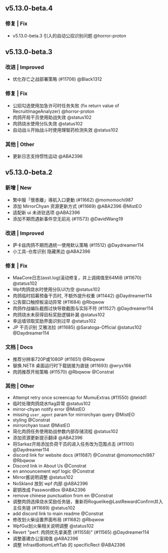 ## v5.13.0-beta.4

### 修复 | Fix
* v5.13.0-beta.3 引入的自动公招识别问题 @horror-proton

## v5.13.0-beta.3

### 改进 | Improved
* 优化存亡之战部署策略 (#11706) @Black1312

### 修复 | Fix

* 公招勾选使用加急许可时任务失败 (fix return value of RecruitImageAnalyzer) @horror-proton
* 肉鸽开局干员使用助战失效 @status102
* 肉鸽烧水使用分队失效 @status102
* 自动战斗开始战斗时使用理智药检测失效 @status102

### 其他 | Other

* 更新日志支持惯性运动 @ABA2396

## v5.13.0-beta.2

### 新增 | New

* 繁中服「懷黍離」導航入口更動 (#11662) @momomochi987
* 添加 MirrorChyan 资源更新方式 (#11669) @ABA2396 @MistEO
* 适配新 ui 未进驻选项 @ABA2396
* 添加不期而遇新事件空无前兆 (#11573) @DavidWang19

### 改进 | Improved

* 萨卡兹肉鸽不期而遇统一使用默认策略 (#11512) @Daydreamer114
* 小工具-仓库识别 隐藏黑边 @ABA2396

### 修复 | Fix

* MaaCore日志(asst.log)滚动修复，并上调阈值至64MiB (#11670) @status102
* Wpf肉鸽烧水时使用分队UI为空 @status102
* 肉鸽临时招募预备干员时, 不额外提升权重 (#11442) @Daydreamer114
* 公告窗口触控板滚动异常 (#11684) @Rbqwow
* 肉鸽作战编队截图过快导致截图与实际不符 (#11527) @Daydreamer114
* 肉鸽烧水未获得目标奖励逻辑补漏 @status102
* 幸运墙领取奖励界面识别过早 @status102
* JP 干员识别 艾雅法拉 (#11685) @Saratoga-Official @status102 @Daydreamer114

### 文档 | Docs

* 推荐分辨率720P或1080P (#11651) @Rbqwow
* 替换.NET8 桌面运行时下载链接为直链 (#11693) @wryx166
* 肉鸽推荐开局策略 (#11570) @Rbqwow @Constrat

### 其他 | Other

* Attempt retry once screencap for MumuExtras (#11550) @teldd1
* 临时处理肉鸽烧水flag异常 @status102
* mirror-chyan notify error @MistEO
* missing `user_agent` param for mirrorchyan query @MistEO
* styling @Constrat
* mirrorchyan toast @MistEO
* 简化肉鸽任务使用助战参数内部存储流程 @status102
* 添加资源更新提示翻译 @ABA2396
* 将Sarkaz开局添加负荷干员的进入任务改为范围点击 (#11100) @Daydreamer114
* discord link for website docs (#11687) @Constrat @momomochi987 @Rbqwow
* Discord link in About Us @Constrat
* en announcement wpf logic @Constrat
* Mirror酱说明调整 @status102
* NoSkland 放到 wpf 内部 @ABA2396
* 密钥改成 PasswordBox @ABA2396
* remove chinese punctuation from en @Constrat
* 调整肉鸽选择烧水奖励任务链，重新将Roguelike@LastRewardConfirm并入主任务链 (#11689) @status102
* add discord link to main readme @Constrat
* 修改划火柴设置界面布局 (#11682) @Rbqwow
* WpfGui划火柴相关说明调整 @status102
* Revert "perf: 肉鸽优先拿美愿 (#11558)" (#11565) @Daydreamer114
* 调整基建办公室阈值 @ABA2396
* 调整 InfrastBottomLeftTab 的 specificRect @ABA2396
